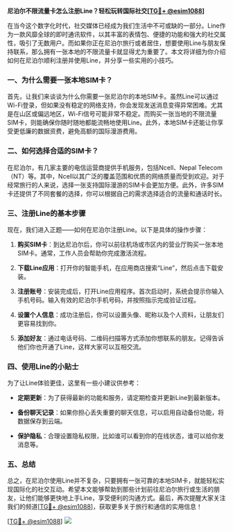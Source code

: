 **尼泊尔不限流量卡怎么注册Line？轻松玩转国际社交[[TG💪+ @esim1088](https://t.me/s/esim1088)]**

在当今这个数字化时代，社交媒体已经成为我们生活中不可或缺的一部分。Line作为一款风靡全球的即时通讯软件，以其丰富的表情包、便捷的功能和强大的社交属性，吸引了无数用户。而如果你正在尼泊尔旅行或者居住，想要使用Line与朋友保持联系，那么拥有一张本地的不限流量卡就显得尤为重要了。本文将详细为你介绍如何在尼泊尔顺利注册并使用Line，并分享一些实用的小技巧。

### 一、为什么需要一张本地SIM卡？

首先，让我们来谈谈为什么你需要一张尼泊尔的本地SIM卡。虽然Line可以通过Wi-Fi登录，但如果没有稳定的网络支持，你会发现发送消息变得异常困难。尤其是在山区或偏远地区，Wi-Fi信号可能非常不稳定。而购买一张当地的不限流量SIM卡，则能确保你随时随地都能流畅地使用Line。此外，本地SIM卡还能让你享受更低廉的数据资费，避免高额的国际漫游费用。

### 二、如何选择合适的SIM卡？

在尼泊尔，有几家主要的电信运营商提供手机服务，包括Ncell、Nepal Telecom（NT）等。其中，Ncell以其广泛的覆盖范围和优质的网络质量而受到欢迎。对于经常旅行的人来说，选择一张支持国际漫游的SIM卡会更加方便。此外，许多SIM卡还提供了不同套餐的选择，你可以根据自己的需求选择适合的流量和通话时长。

### 三、注册Line的基本步骤

现在，我们进入正题——如何在尼泊尔注册Line。以下是具体的操作步骤：

1. **购买SIM卡**：到达尼泊尔后，你可以前往机场或市区内的营业厅购买一张本地SIM卡。通常，工作人员会帮助你完成激活流程。
   
2. **下载Line应用**：打开你的智能手机，在应用商店搜索“Line”，然后点击下载安装。

3. **注册账号**：安装完成后，打开Line应用程序。首次启动时，系统会提示你输入手机号码。输入有效的尼泊尔手机号码，并按照指示完成验证过程。

4. **设置个人信息**：成功注册后，你可以设置头像、昵称以及个人资料，让朋友们更容易找到你。

5. **添加好友**：通过电话号码、二维码扫描等方式添加你想联系的朋友。记得告诉他们你也开通了Line，这样大家可以互相交流。

### 四、使用Line的小贴士

为了让Line体验更佳，这里有一些小建议供参考：

- **定期更新**：为了获得最新的功能和服务，请定期检查并更新Line到最新版本。
  
- **备份聊天记录**：如果你担心丢失重要的聊天信息，可以启用自动备份功能，将数据保存到云端。

- **保护隐私**：合理设置隐私权限，比如谁可以看到你的在线状态，谁可以给你发消息等。

### 五、总结

总之，在尼泊尔使用Line并不复杂，只要拥有一张可靠的本地SIM卡，就能轻松实现国际化的社交互动。希望本文能够帮助到那些计划前往尼泊尔旅行或生活的朋友，让他们能够更快地上手Line，享受便利的沟通方式。最后，再次提醒大家关注我们的频道[[TG💪+ @esim1088](https://t.me/s/esim1088)]，获取更多关于旅行和通信的实用信息！

[[TG💪+ @esim1088](https://t.me/s/esim1088)] ![](https://i.postimg.cc/4NQfJmqS/Snipaste-2025-05-13-00-14-12.png)